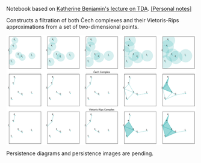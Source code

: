 Notebook based on [Katherine Benjamin's lecture on TDA](https://www.youtube.com/watch?v=8qXOdF1_nm8). [[Personal notes]](https://github.com/HC-85/Obsidian-Vaults/blob/main/Science%20%26%20Math/Topological%20Data%20Analysis%20Tutorial.md)

Constructs a filtration of both Čech complexes and their Vietoris-Rips approximations from a set of two-dimensional points.

<img src="images/tda.png" align="center" width="750px"> <br>

Persistence diagrams and persistence images are pending.
